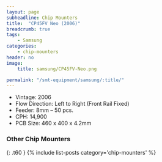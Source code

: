 ```yaml
---
layout: page
subheadline: Chip Mounters
title:  "CP45FV Neo (2006)"
breadcrumb: true
tags:
    - Samsung
categories:
    - chip-mounters
header: no
image:
    title: samsung/CP45FV-Neo.png

permalink: "/smt-equipment/samsung/:title/"
---
```


- Vintage: 2006
- Flow Direction: Left to Right (Front Rail Fixed)
- Feeder: 8mm – 50 pcs.
- CPH: 14,900
- PCB Size: 460 x 400 x 4.2mm

### Other Chip Mounters ###
{: .t60 }
{% include list-posts category='chip-mounters' %}
